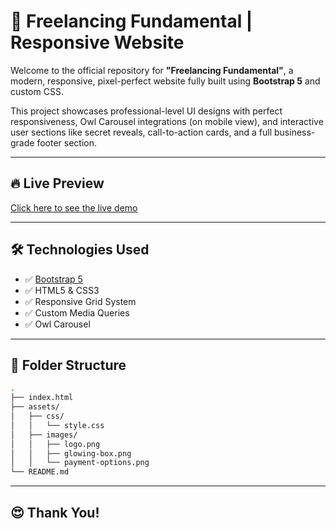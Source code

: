 # 🎯 Freelancing Fundamental | Responsive Website

Welcome to the official repository for **"Freelancing Fundamental"**, a modern, responsive, pixel-perfect website fully built using **Bootstrap 5** and custom CSS.

This project showcases professional-level UI designs with perfect responsiveness, Owl Carousel integrations (on mobile view), and interactive user sections like secret reveals, call-to-action cards, and a full business-grade footer section.

---

## 🔥 Live Preview

[Click here to see the live demo](https://engineersohag.github.io/Freelancing-Fundamental/) 

---

## 🛠️ Technologies Used

- ✅ [Bootstrap 5](https://getbootstrap.com/)
- ✅ HTML5 & CSS3
- ✅ Responsive Grid System
- ✅ Custom Media Queries
- ✅ Owl Carousel

---

## 📁 Folder Structure

```bash
.
├── index.html
├── assets/
│   ├── css/
│   │   └── style.css
│   ├── images/
│   │   ├── logo.png
│   │   ├── glowing-box.png
│   │   └── payment-options.png
└── README.md

```
---

## 😍 Thank You!
